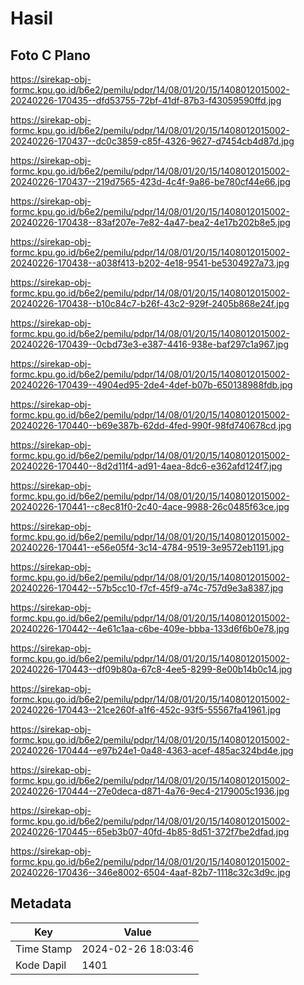 # Hasil

## Foto C Plano

https://sirekap-obj-formc.kpu.go.id/b6e2/pemilu/pdpr/14/08/01/20/15/1408012015002-20240226-170435--dfd53755-72bf-41df-87b3-f43059590ffd.jpg

https://sirekap-obj-formc.kpu.go.id/b6e2/pemilu/pdpr/14/08/01/20/15/1408012015002-20240226-170437--dc0c3859-c85f-4326-9627-d7454cb4d87d.jpg

https://sirekap-obj-formc.kpu.go.id/b6e2/pemilu/pdpr/14/08/01/20/15/1408012015002-20240226-170437--219d7565-423d-4c4f-9a86-be780cf44e66.jpg

https://sirekap-obj-formc.kpu.go.id/b6e2/pemilu/pdpr/14/08/01/20/15/1408012015002-20240226-170438--83af207e-7e82-4a47-bea2-4e17b202b8e5.jpg

https://sirekap-obj-formc.kpu.go.id/b6e2/pemilu/pdpr/14/08/01/20/15/1408012015002-20240226-170438--a038f413-b202-4e18-9541-be5304927a73.jpg

https://sirekap-obj-formc.kpu.go.id/b6e2/pemilu/pdpr/14/08/01/20/15/1408012015002-20240226-170438--b10c84c7-b26f-43c2-929f-2405b868e24f.jpg

https://sirekap-obj-formc.kpu.go.id/b6e2/pemilu/pdpr/14/08/01/20/15/1408012015002-20240226-170439--0cbd73e3-e387-4416-938e-baf297c1a967.jpg

https://sirekap-obj-formc.kpu.go.id/b6e2/pemilu/pdpr/14/08/01/20/15/1408012015002-20240226-170439--4904ed95-2de4-4def-b07b-650138988fdb.jpg

https://sirekap-obj-formc.kpu.go.id/b6e2/pemilu/pdpr/14/08/01/20/15/1408012015002-20240226-170440--b69e387b-62dd-4fed-990f-98fd740678cd.jpg

https://sirekap-obj-formc.kpu.go.id/b6e2/pemilu/pdpr/14/08/01/20/15/1408012015002-20240226-170440--8d2d11f4-ad91-4aea-8dc6-e362afd124f7.jpg

https://sirekap-obj-formc.kpu.go.id/b6e2/pemilu/pdpr/14/08/01/20/15/1408012015002-20240226-170441--c8ec81f0-2c40-4ace-9988-26c0485f63ce.jpg

https://sirekap-obj-formc.kpu.go.id/b6e2/pemilu/pdpr/14/08/01/20/15/1408012015002-20240226-170441--e56e05f4-3c14-4784-9519-3e9572eb1191.jpg

https://sirekap-obj-formc.kpu.go.id/b6e2/pemilu/pdpr/14/08/01/20/15/1408012015002-20240226-170442--57b5cc10-f7cf-45f9-a74c-757d9e3a8387.jpg

https://sirekap-obj-formc.kpu.go.id/b6e2/pemilu/pdpr/14/08/01/20/15/1408012015002-20240226-170442--4e61c1aa-c6be-409e-bbba-133d6f6b0e78.jpg

https://sirekap-obj-formc.kpu.go.id/b6e2/pemilu/pdpr/14/08/01/20/15/1408012015002-20240226-170443--df09b80a-67c8-4ee5-8299-8e00b14b0c14.jpg

https://sirekap-obj-formc.kpu.go.id/b6e2/pemilu/pdpr/14/08/01/20/15/1408012015002-20240226-170443--21ce260f-a1f6-452c-93f5-55567fa41961.jpg

https://sirekap-obj-formc.kpu.go.id/b6e2/pemilu/pdpr/14/08/01/20/15/1408012015002-20240226-170444--e97b24e1-0a48-4363-acef-485ac324bd4e.jpg

https://sirekap-obj-formc.kpu.go.id/b6e2/pemilu/pdpr/14/08/01/20/15/1408012015002-20240226-170444--27e0deca-d871-4a76-9ec4-2179005c1936.jpg

https://sirekap-obj-formc.kpu.go.id/b6e2/pemilu/pdpr/14/08/01/20/15/1408012015002-20240226-170445--65eb3b07-40fd-4b85-8d51-372f7be2dfad.jpg

https://sirekap-obj-formc.kpu.go.id/b6e2/pemilu/pdpr/14/08/01/20/15/1408012015002-20240226-170436--346e8002-6504-4aaf-82b7-1118c32c3d9c.jpg


## Metadata

| Key        | Value               |
| ---------- | ------------------- |
| Time Stamp | 2024-02-26 18:03:46 |
| Kode Dapil | 1401                |



